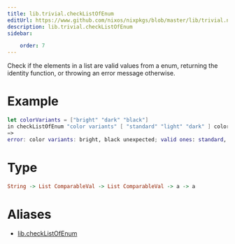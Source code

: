 ```yaml
---
title: lib.trivial.checkListOfEnum
editUrl: https://www.github.com/nixos/nixpkgs/blob/master/lib/trivial.nix#L552C21
description: lib.trivial.checkListOfEnum
sidebar:

    order: 7
---
```


Check if the elements in a list are valid values from a enum, returning the identity function, or throwing an error message otherwise.

# Example

```nix
let colorVariants = ["bright" "dark" "black"]
in checkListOfEnum "color variants" [ "standard" "light" "dark" ] colorVariants;
=>
error: color variants: bright, black unexpected; valid ones: standard, light, dark
```

# Type

```haskell
String -> List ComparableVal -> List ComparableVal -> a -> a
```


# Aliases

- [lib.checkListOfEnum](/reference/libcheckListOfEnum)


